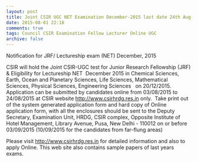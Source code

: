 ```yaml
---
layout: post
title: Joint CSIR UGC NET Examination December-2015 last date 24th Aug-2015 
date: 2015-08-01 22:18
comments: true
tags: Council CSIR Examination Fellow Lecturer Online UGC
archive: false
---
```

Notification for JRF/ Lectureship exam (NET) December, 2015

CSIR will hold the Joint CSIR-UGC test for Junior Research Fellowship (JRF)  & Eligibility for Lectureship NET  December 2015 in Chemical Sciences, Earth, Ocean and Planetary Sciences, Life Sciences, Mathematical Sciences, Physical Sciences, Engineering Sciences   on 20/12/2015.
Application can be submitted by candidates online from 03/08/2015 to 24/08/2015 at CSIR website http://www.csirhrdg.res.in only.  Take print out of the system generated application form and hard copy of Online application form, with all the enclosures should be sent to the Deputy Secretary, Examination Unit, HRDG, CSIR complex, Opposite Institute of Hotel Management, Library Avenue, Pusa, New Delhi - 110012 on or before 03/09/2015 (10/09/2015 for the candidates from far-flung areas)




Please visit <http://www.csirhrdg.res.in>  for detailed information and also to apply Online. This web site also contains sample papers of last years exams.




